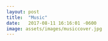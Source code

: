 ```yaml
---
layout: post
title:  "Music"
date:   2017-08-11 16:16:01 -0600
image: assets/images/musiccover.jpg
---
```

